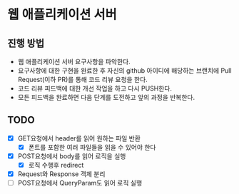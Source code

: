 # 웹 애플리케이션 서버
## 진행 방법
* 웹 애플리케이션 서버 요구사항을 파악한다.
* 요구사항에 대한 구현을 완료한 후 자신의 github 아이디에 해당하는 브랜치에 Pull Request(이하 PR)를 통해 코드 리뷰 요청을 한다.
* 코드 리뷰 피드백에 대한 개선 작업을 하고 다시 PUSH한다.
* 모든 피드백을 완료하면 다음 단계를 도전하고 앞의 과정을 반복한다.

## TODO

 - [x] GET요청에서 header를 읽어 원하는 파일 반환
    - [x] 폰트를 포함한 여러 파일들을 읽을 수 있어야 한다
 - [x] POST요청에서 body를 읽어 로직을 실행
    - [x] 로직 수행후 redirect
 - [x] Request와 Response 객체 분리
 - [ ] POST요청에서 QueryParam도 읽어 로직 실행